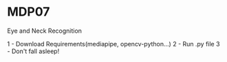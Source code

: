 # MDP07

Eye and Neck Recognition

1 - Download Requirements(mediapipe, opencv-python...)
2 - Run .py file
3 - Don't fall asleep!
